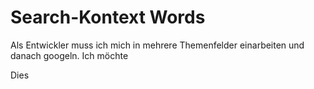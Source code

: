 Search-Kontext Words
==============

Als Entwickler muss ich mich in mehrere Themenfelder einarbeiten und danach googeln. Ich möchte 


Dies